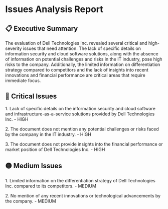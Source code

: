 <div class="issues-report">
  <h1>Issues Analysis Report</h1>

  <div class="executive-summary">
    <h2>📋 Executive Summary</h2>
    <p>The evaluation of Dell Technologies Inc. revealed several critical and high-severity issues that need attention. The lack of specific details on information security and cloud software solutions, along with the absence of information on potential challenges and risks in the IT industry, pose high risks to the company. Additionally, the limited information on differentiation strategy compared to competitors and the lack of insights into recent innovations and financial performance are critical areas that require immediate focus.</p>
  </div>

  <div class="issues-section critical-section">
    <h2>🔴 Critical Issues</h2>
    <p>1. Lack of specific details on the information security and cloud software and infrastructure-as-a-service solutions provided by Dell Technologies Inc. - HIGH</p>
    <p>2. The document does not mention any potential challenges or risks faced by the company in the IT industry. - HIGH</p>
    <p>3. The document does not provide insights into the financial performance or market position of Dell Technologies Inc. - HIGH</p>
  </div>

  <div class="issues-section medium-section">
    <h2>🟡 Medium Issues</h2>
    <p>1. Limited information on the differentiation strategy of Dell Technologies Inc. compared to its competitors. - MEDIUM</p>
    <p>2. No mention of any recent innovations or technological advancements by the company. - MEDIUM</p>
  </div>
</div>